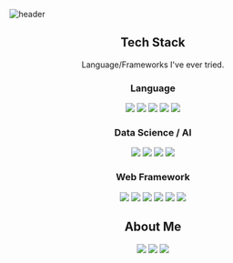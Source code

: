 ![header](https://capsule-render.vercel.app/api?type=waving&color=gradient&height=300&section=header&text=Park%20Kook%20Hyun&fontSize=90&animation=twinkling)

<h2 align="center">Tech Stack</h2>

<p align="center">Language/Frameworks I've ever tried. </p>

<h3 align="center">Language</h3>
<p align="center">
  <img src="https://img.shields.io/badge/Python-%233776AB?style=for-the-badge&logo=Python&logoColor=white"/> 
	<img src="https://img.shields.io/badge/HTML-%23E34F26?style=for-the-badge&logo=HTML5&logoColor=white" /> 
  <img src="https://img.shields.io/badge/CSS-%231572B6?style=for-the-badge&logo=CSS3&logoColor=white" /> 
  <img src="https://img.shields.io/badge/JavaScript-%23%23F7DF1E?style=for-the-badge&logo=JavaScript&logoColor=white" />
  <img src="https://img.shields.io/badge/SQL-%234479A1?style=for-the-badge&logo=MySQL&logoColor=white" /> 
</p>

<h3 align="center">Data Science / AI</h3>
<p align="center">
  <img src="https://img.shields.io/badge/PyTorch-%23EE4C2C?style=for-the-badge&logo=PyTorch&logoColor=white" />
  <img src="https://img.shields.io/badge/scikit--learn-%23F7931E?style=for-the-badge&logo=scikit-learn&logoColor=white" />
  <img src="https://img.shields.io/badge/OpenAI%20Gym-%230081A5?style=for-the-badge&logo=OpenAIGym&logoColor=white" />
  <img src="https://img.shields.io/badge/Weights%20%26%20Biases-%23FFBE00?style=for-the-badge&logo=Weights%20%26%20Biases&logoColor=white" /> 
</p>
<h3 align="center">Web Framework</h3>
<p align="center">
  <img src="https://img.shields.io/badge/Django-%23092E20?style=for-the-badge&logo=Django&logoColor=white" />
  <img src="https://img.shields.io/badge/Vue.js-%234FC08D?style=for-the-badge&logo=Vue.js&logoColor=white" /> 
  <img src="https://img.shields.io/badge/React-%2361DAFB?style=for-the-badge&logo=React&logoColor=white" />  
  <img src="https://img.shields.io/badge/Bootstrap-%237952B3?style=for-the-badge&logo=Bootstrap&logoColor=white" /> 
  <img src="https://img.shields.io/badge/Vuetify-%231867C0?style=for-the-badge&logo=Vuetify&logoColor=white" /> 
  <img src="https://img.shields.io/badge/Sass-%23CC6699?style=for-the-badge&logo=Sass&logoColor=white">
</p>


<h2 align="center">About Me</h2>
<p align="center">
  <a href="https://kevin622.github.io/"><img src="https://img.shields.io/badge/MyPage-%23181717?style=for-the-badge&logo=Github&logoColor=white" /></a>
  <a href="https://velog.io/@kevin622"><img src="https://img.shields.io/badge/Velog-%2320C997?style=for-the-badge&logo=Velog&logoColor=white" /></a>
  <a href="mailto:kevin622@yonsei.ac.kr"><img src="https://img.shields.io/badge/Gmail-%23EA4335?style=for-the-badge&logo=Gmail&logoColor=white" /></a>
</p>
